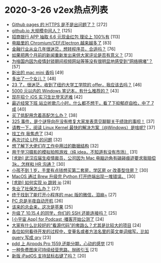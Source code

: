 # 2020-3-26 v2ex热点列表

+ [Github pages 的 HTTPS 是不是出问题了？](https://www.v2ex.com/t/656367#reply272) [272]
+ [github.io 大规模中间人？](https://www.v2ex.com/t/656394#reply125) [125]
+ [招商银行 APP 抽取 6.6 元现金红包 理论上 100%有](https://www.v2ex.com/t/656285#reply113) [113]
+ [电脑里的 Chromium/CEF/Electron 越来越多了](https://www.v2ex.com/t/656419#reply83) [83]
+ [金融行业从业几年很迷茫，想转程序员，合适吗？](https://www.v2ex.com/t/656351#reply76) [76]
+ [如果把两个月前的新闻重新发出来供大家评论是否有意义？](https://www.v2ex.com/t/656284#reply73) [73]
+ [为啥国内因为疫情封锁期间视频网站等等没有很明显地感受到“网络拥堵”？](https://www.v2ex.com/t/656323#reply57) [57]
+ [新出的 mac mini 香吗](https://www.v2ex.com/t/656245#reply49) [49]
+ [多出了一个女儿？](https://www.v2ex.com/t/656372#reply48) [48]
+ [23 了，很迷茫，收到了纽约大学工学院的 offer，我应该去吗？](https://www.v2ex.com/t/656283#reply46) [46]
+ [5000 元以内的 Windows 笔记本，有什么推荐的？](https://www.v2ex.com/t/656409#reply43) [43]
+ [现在招个 iOS 实习生比登天还难](https://www.v2ex.com/t/656492#reply42) [42]
+ [最近经常下班 站立听歌几小时，什么都不想干，看了下抑郁症自检，中了 7 成](https://www.v2ex.com/t/656430#reply40) [40]
+ [买了低配用念着高配怎么办？](https://www.v2ex.com/t/656348#reply38) [38]
+ [325 事件，是个谜导向在没有修复大家发表意见聊聊关于绩效的事呗！](https://www.v2ex.com/t/656288#reply37) [37]
+ [请教一下，阅读 Linux Kernel 最快的解决方案（@Windows）是啥呢?](https://www.v2ex.com/t/656319#reply37) [37]
+ [找工作 我焦虑了](https://www.v2ex.com/t/656350#reply34) [34]
+ [再次讨论 LPR 的问题](https://www.v2ex.com/t/656460#reply32) [32]
+ [想了解下大佬们在工作中用过的数据结构](https://www.v2ex.com/t/656383#reply32) [32]
+ [用于学习摄影的模拟拍照游戏（纯 idea，不知道有没有市场）](https://www.v2ex.com/t/656250#reply31) [31]
+ [[求助] 武汉应届生疫情裁员，公司因为 Mac 电脑边角有磕碰痕迹要求我赔偿 3k，怎样和 HR 沟通？](https://www.v2ex.com/t/656473#reply30) [30]
+ [小孩不到 1 岁，手里有点钱想买第二套房，学区房 or 改善型住房？](https://www.v2ex.com/t/656353#reply30) [30]
+ [MacOS 通过 Brew 升级完 Python 打开终端出现一堆错误。](https://www.v2ex.com/t/656355#reply30) [30]
+ [[求助] 如何实现 ip 跳转 ip](https://www.v2ex.com/t/656311#reply28) [28]
+ [失业了社保怎么办？](https://www.v2ex.com/t/656441#reply27) [27]
+ [终于找到了能打开小程序的 mac 版的微信，泪崩~](https://www.v2ex.com/t/656272#reply27) [27]
+ [PC 总是半夜自动开机](https://www.v2ex.com/t/656375#reply26) [26]
+ [该来的总会来，这次是苹果](https://www.v2ex.com/t/656462#reply25) [25]
+ [升级了 10.15.4 的同学，你们的 SSH 还能连接吗？](https://www.v2ex.com/t/656281#reply25) [25]
+ [[小宇宙 App] for Podcast ·播客开始公测了](https://www.v2ex.com/t/656469#reply24) [24]
+ [大家有什么比较好的“看源代码”的套路么？尤其是比较大的项目](https://www.v2ex.com/t/656379#reply24) [24]
+ [各位如何看待开发的过程中，变量名或者方法名里的英文单词缩写，比如 query 写成 qry](https://www.v2ex.com/t/656551#reply23) [23]
+ [pdd 上 Airpods Pro 1559,还能分期，心动的感觉](https://www.v2ex.com/t/656391#reply21) [21]
+ [一种免费图床可持续经营思路，抛砖引玉](https://www.v2ex.com/t/656495#reply21) [21]
+ [新版 iPadOS 支持鼠标右键了吗？](https://www.v2ex.com/t/656253#reply20) [20]
